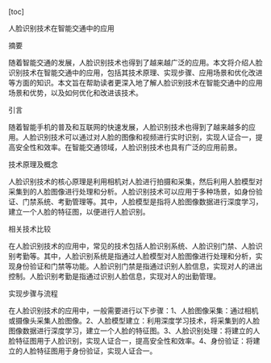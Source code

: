 
[toc]                    
                
                
人脸识别技术在智能交通中的应用

摘要

随着智能交通的发展，人脸识别技术也得到了越来越广泛的应用。本文将介绍人脸识别技术在智能交通中的应用，包括其技术原理、实现步骤、应用场景和优化改进等方面的知识。本文旨在帮助读者更深入地了解人脸识别技术在智能交通中的应用场景和优势，以及如何优化和改进该技术。

引言

随着智能手机的普及和互联网的快速发展，人脸识别技术也得到了越来越多的应用。人脸识别技术可以通过对人脸的图像和视频进行实时识别，实现人证合一，提高安全性和效率。在智能交通领域，人脸识别技术也具有广泛的应用前景。

技术原理及概念

人脸识别技术的核心原理是利用相机对人脸进行拍摄和采集，然后利用人脸模型对采集到的人脸图像进行处理和分析。人脸识别技术可以应用于多种场景，如身份验证、门禁系统、考勤管理等。其中，人脸模型是指将人脸图像数据进行深度学习，建立一个人脸的特征图，以便进行人脸识别。

相关技术比较

在人脸识别技术的应用中，常见的技术包括人脸识别系统、人脸识别门禁、人脸识别考勤等。其中，人脸识别系统是指通过人脸模型对人脸图像进行处理和分析，实现身份验证和门禁等功能。人脸识别门禁是指通过识别人脸信息，实现对人的进出控制。人脸识别考勤是指通过识别人脸信息，实现对人的出勤管理。

实现步骤与流程

在人脸识别技术的应用中，一般需要进行以下步骤：1、人脸图像采集：通过相机或摄像头采集人脸图像。2、人脸模型建立：利用深度学习技术，将采集到的人脸图像数据进行深度学习，建立一个人脸的特征图。3、人脸识别处理：将建立的人脸特征图用于人脸识别，实现人证合一，提高安全性和效率。4、身份验证：将建立的人脸特征图用于身份验证，实现人证合一。

